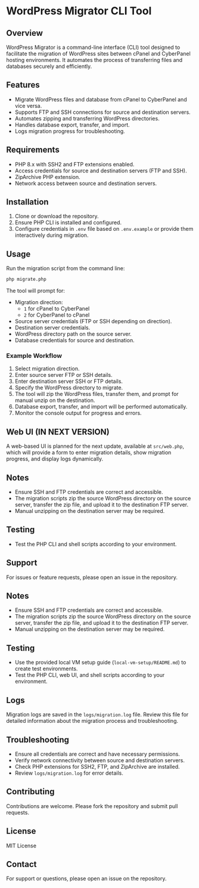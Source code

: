 # WordPress Migrator CLI Tool

## Overview

WordPress Migrator is a command-line interface (CLI) tool designed to facilitate the migration of WordPress sites between cPanel and CyberPanel hosting environments. It automates the process of transferring files and databases securely and efficiently.

## Features

- Migrate WordPress files and database from cPanel to CyberPanel and vice versa.
- Supports FTP and SSH connections for source and destination servers.
- Automates zipping and transferring WordPress directories.
- Handles database export, transfer, and import.
- Logs migration progress for troubleshooting.

## Requirements

- PHP 8.x with SSH2 and FTP extensions enabled.
- Access credentials for source and destination servers (FTP and SSH).
- ZipArchive PHP extension.
- Network access between source and destination servers.

## Installation

1. Clone or download the repository.
2. Ensure PHP CLI is installed and configured.
3. Configure credentials in `.env` file based on `.env.example` or provide them interactively during migration.

## Usage

Run the migration script from the command line:

```bash
php migrate.php
```

The tool will prompt for:

- Migration direction:
  - `1` for cPanel to CyberPanel
  - `2` for CyberPanel to cPanel
- Source server credentials (FTP or SSH depending on direction).
- Destination server credentials.
- WordPress directory path on the source server.
- Database credentials for source and destination.

### Example Workflow

1. Select migration direction.
2. Enter source server FTP or SSH details.
3. Enter destination server SSH or FTP details.
4. Specify the WordPress directory to migrate.
5. The tool will zip the WordPress files, transfer them, and prompt for manual unzip on the destination.
6. Database export, transfer, and import will be performed automatically.
7. Monitor the console output for progress and errors.

## Web UI (IN NEXT VERSION)

A web-based UI is planned for the next update, available at `src/web.php`, which will provide a form to enter migration details, show migration progress, and display logs dynamically.

## Notes

- Ensure SSH and FTP credentials are correct and accessible.
- The migration scripts zip the source WordPress directory on the source server, transfer the zip file, and upload it to the destination FTP server.
- Manual unzipping on the destination server may be required.

## Testing

- Test the PHP CLI and shell scripts according to your environment.

## Support

For issues or feature requests, please open an issue in the repository.


## Notes

- Ensure SSH and FTP credentials are correct and accessible.
- The migration scripts zip the source WordPress directory on the source server, transfer the zip file, and upload it to the destination FTP server.
- Manual unzipping on the destination server may be required.

## Testing

- Use the provided local VM setup guide (`local-vm-setup/README.md`) to create test environments.
- Test the PHP CLI, web UI, and shell scripts according to your environment.

## Logs

Migration logs are saved in the `logs/migration.log` file. Review this file for detailed information about the migration process and troubleshooting.

## Troubleshooting

- Ensure all credentials are correct and have necessary permissions.
- Verify network connectivity between source and destination servers.
- Check PHP extensions for SSH2, FTP, and ZipArchive are installed.
- Review `logs/migration.log` for error details.

## Contributing

Contributions are welcome. Please fork the repository and submit pull requests.

## License

MIT License

## Contact

For support or questions, please open an issue on the repository.
